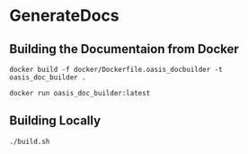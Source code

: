 # GenerateDocs


## Building the Documentaion from Docker 
`docker build -f docker/Dockerfile.oasis_docbuilder -t oasis_doc_builder .`

`docker run oasis_doc_builder:latest`

## Building Locally 

`./build.sh`

